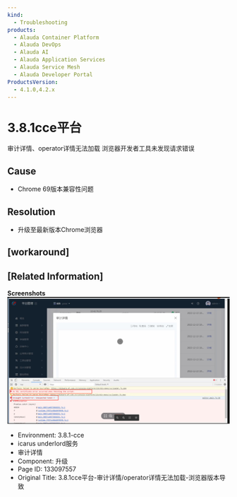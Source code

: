 ```yaml
---
kind:
  - Troubleshooting
products:
  - Alauda Container Platform
  - Alauda DevOps
  - Alauda AI
  - Alauda Application Services
  - Alauda Service Mesh
  - Alauda Developer Portal
ProductsVersion:
  - 4.1.0,4.2.x
---
```

<!-- A type of document that involves encountering a fault, diagnosing it, performing root cause analysis, and providing solutions. -->

# 3.8.1cce平台

审计详情、operator详情无法加载 浏览器开发者工具未发现请求错误

## Cause
- Chrome 69版本兼容性问题

## Resolution
- 升级至最新版本Chrome浏览器

## [workaround]

## [Related Information]
**Screenshots**
![](assets/3-8-1cceping-tai-shen-ji-xiang-qing-operatorxiang-qing-wu-fa-jia-zai-liu-lan-qi/image2023-1-6_15-20-9.png)
- Environment: 3.8.1-cce
- icarus underlord服务
- 审计详情
- Component: 升级
- Page ID: 133097557
- Original Title: 3.8.1cce平台-审计详情/operator详情无法加载-浏览器版本导致
